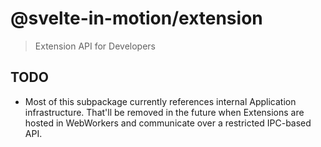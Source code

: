 # @svelte-in-motion/extension

> Extension API for Developers

## TODO

-   Most of this subpackage currently references internal Application infrastructure. That'll be removed in the future when Extensions are hosted in WebWorkers and communicate over a restricted IPC-based API.
